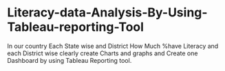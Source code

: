 # Literacy-data-Analysis-By-Using-Tableau-reporting-Tool
In our country Each State wise and District How Much %have Literacy and each District wise clearly create Charts and graphs and Create one Dashboard by using Tableau Reporting tool.
